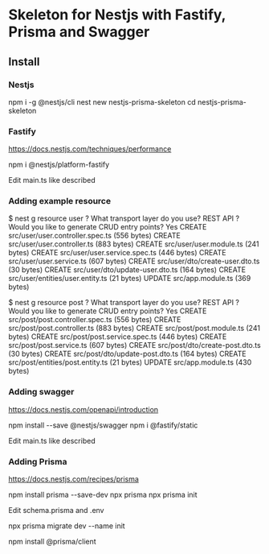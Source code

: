 # Skeleton for Nestjs with Fastify, Prisma and Swagger

## Install

### Nestjs

  npm i -g @nestjs/cli
  nest new nestjs-prisma-skeleton
  cd nestjs-prisma-skeleton

### Fastify 

  https://docs.nestjs.com/techniques/performance

  npm i @nestjs/platform-fastify

  Edit main.ts like described

### Adding example resource

$ nest g resource user
? What transport layer do you use? REST API
? Would you like to generate CRUD entry points? Yes
CREATE src/user/user.controller.spec.ts (556 bytes)
CREATE src/user/user.controller.ts (883 bytes)
CREATE src/user/user.module.ts (241 bytes)
CREATE src/user/user.service.spec.ts (446 bytes)
CREATE src/user/user.service.ts (607 bytes)
CREATE src/user/dto/create-user.dto.ts (30 bytes)
CREATE src/user/dto/update-user.dto.ts (164 bytes)
CREATE src/user/entities/user.entity.ts (21 bytes)
UPDATE src/app.module.ts (369 bytes)

$ nest g resource post
? What transport layer do you use? REST API
? Would you like to generate CRUD entry points? Yes
CREATE src/post/post.controller.spec.ts (556 bytes)
CREATE src/post/post.controller.ts (883 bytes)
CREATE src/post/post.module.ts (241 bytes)
CREATE src/post/post.service.spec.ts (446 bytes)
CREATE src/post/post.service.ts (607 bytes)
CREATE src/post/dto/create-post.dto.ts (30 bytes)
CREATE src/post/dto/update-post.dto.ts (164 bytes)
CREATE src/post/entities/post.entity.ts (21 bytes)
UPDATE src/app.module.ts (430 bytes)

### Adding swagger

  https://docs.nestjs.com/openapi/introduction
  
  npm install --save @nestjs/swagger
  npm i @fastify/static
  
  Edit main.ts like described

### Adding Prisma

  https://docs.nestjs.com/recipes/prisma

  npm install prisma --save-dev
  npx prisma
  npx prisma init

  Edit schema.prisma and .env

  npx prisma migrate dev --name init

  npm install @prisma/client